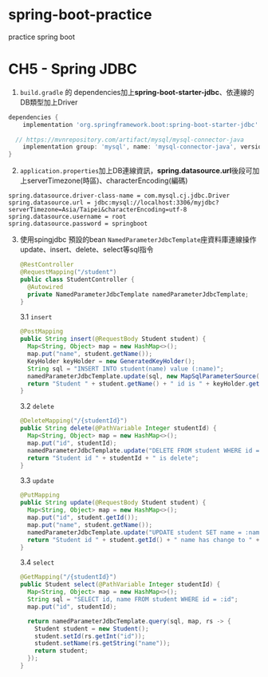# spring-boot-practice
practice spring boot



# CH5 - Spring JDBC

1. `build.gradle` 的 dependencies加上**spring-boot-starter-jdbc**、依連線的DB類型加上Driver

```groovy
dependencies {
	implementation 'org.springframework.boot:spring-boot-starter-jdbc'
  
  // https://mvnrepository.com/artifact/mysql/mysql-connector-java
	implementation group: 'mysql', name: 'mysql-connector-java', version: '8.0.22'
}
```

2. `application.properties`加上DB連線資訊，**spring.datasource.url**後段可加上serverTimezone(時區)、characterEncoding(編碼)

```properties
spring.datasource.driver-class-name = com.mysql.cj.jdbc.Driver
spring.datasource.url = jdbc:mysql://localhost:3306/myjdbc?serverTimezone=Asia/Taipei&characterEncoding=utf-8
spring.datasource.username = root
spring.datasource.password = springboot
```

3. 使用spingjdbc 預設的bean `NamedParameterJdbcTemplate`座資料庫連線操作update、insert、delete、select等sql指令

   ```java
   @RestController
   @RequestMapping("/student")
   public class StudentController {
     @Autowired
     private NamedParameterJdbcTemplate namedParameterJdbcTemplate;
   }
   ```

   

   3.1 `insert`

   ```java
   @PostMapping
   public String insert(@RequestBody Student student) {
     Map<String, Object> map = new HashMap<>();
     map.put("name", student.getName());
     KeyHolder keyHolder = new GeneratedKeyHolder();
     String sql = "INSERT INTO student(name) value (:name)";
     namedParameterJdbcTemplate.update(sql, new MapSqlParameterSource(map), keyHolder);
     return "Student " + student.getName() + " id is " + keyHolder.getKey().intValue();
   }
   ```

   3.2 `delete`

   ```java
   @DeleteMapping("/{studentId}")
   public String delete(@PathVariable Integer studentId) {
     Map<String, Object> map = new HashMap<>();
     map.put("id", studentId);
     namedParameterJdbcTemplate.update("DELETE FROM student WHERE id = :id", map);
     return "Student id " + studentId + " is delete";
   }
   ```

   3.3 `update`

   ```java
   @PutMapping
   public String update(@RequestBody Student student) {
     Map<String, Object> map = new HashMap<>();
     map.put("id", student.getId());
     map.put("name", student.getName());
     namedParameterJdbcTemplate.update("UPDATE student SET name = :name WHERE id = :id", map);
     return "Student id " + student.getId() + " name has change to " + student.getName();
   }
   ```

   3.4 `select`

   ```java
   @GetMapping("/{studentId}")
   public Student select(@PathVariable Integer studentId) {
     Map<String, Object> map = new HashMap<>();
     String sql = "SELECT id, name FROM student WHERE id = :id";
     map.put("id", studentId);
   
     return namedParameterJdbcTemplate.query(sql, map, rs -> {
       Student student = new Student();
       student.setId(rs.getInt("id"));
       student.setName(rs.getString("name"));
       return student;
     });
   }
   ```

   


